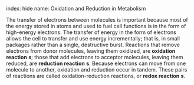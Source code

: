index: hide
name: Oxidation and Reduction in Metabolism

The transfer of electrons between molecules is important because most of the energy stored in atoms and used to fuel cell functions is in the form of high-energy electrons. The transfer of energy in the form of electrons allows the cell to transfer and use energy incrementally; that is, in small packages rather than a single, destructive burst. Reactions that remove electrons from donor molecules, leaving them oxidized, are  **oxidation reaction** **s**; those that add electrons to acceptor molecules, leaving them reduced, are  **reduction reaction** **s**. Because electrons can move from one molecule to another, oxidation and reduction occur in tandem. These pairs of reactions are called oxidation-reduction reactions, or  **redox reaction** **s**.

